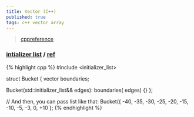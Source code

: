 ```yaml
---
title: Vector (C++)
published: true
tags: c++ vector array
---
```

> [cppreference](https://en.cppreference.com/w/cpp/container/vector.html)

### [intializer list](https://chatgpt.com/share/686a453b-7468-800d-b304-eca61633337b) / [ref](https://en.cppreference.com/w/cpp/utility/initializer_list.html)

{% highlight cpp %}
#include <initializer_list>

struct Bucket {
  vector<float> boundaries;

  Bucket(std::initializer_list<float>&& edges):
    boundaries( edges)
  {}
};

// And then, you can pass list like that:
Bucket({ -40, -35, -30, -25, -20, -15, -10, -5, -3, 0, +10 };
{% endhighlight %}